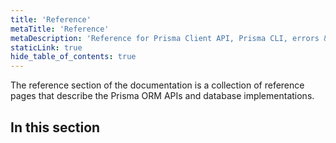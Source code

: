 ```yaml
---
title: 'Reference'
metaTitle: 'Reference'
metaDescription: 'Reference for Prisma Client API, Prisma CLI, errors & more.'
staticLink: true
hide_table_of_contents: true
---
```


<!-- TopBlock -->

The reference section of the documentation is a collection of reference pages that describe the Prisma ORM APIs and database implementations.

## In this section

<!-- Subsections -->
